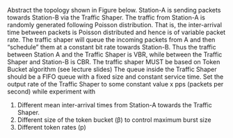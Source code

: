 Abstract the topology shown in Figure below. Station-A is sending packets towards Station-B via the Traffic Shaper. The traffic from Station-A is randomly generated following Poisson distribution. That is, the inter-arrival time between packets is Poisson distributed and hence is of variable packet rate. The traffic shaper will queue the incoming packets from A and then “schedule” them at a constant bit rate towards Station-B. Thus the traffic between Station A and the Traffic Shaper is VBR, while between the Traffic Shaper and Station-B is CBR. The traffic shaper MUST be based on Token Bucket algorithm (see lecture slides)
The queue inside the Traffic Shaper should be a FIFO queue with a fixed size and constant service time. Set the output rate of the Traffic Shaper to some constant value x pps (packets per second) while experiment with
1. Different mean inter-arrival times from Station-A towards the Traffic Shaper.
2. Different size of the token bucket (β) to control maximum burst size
3. Different token rates (p)
